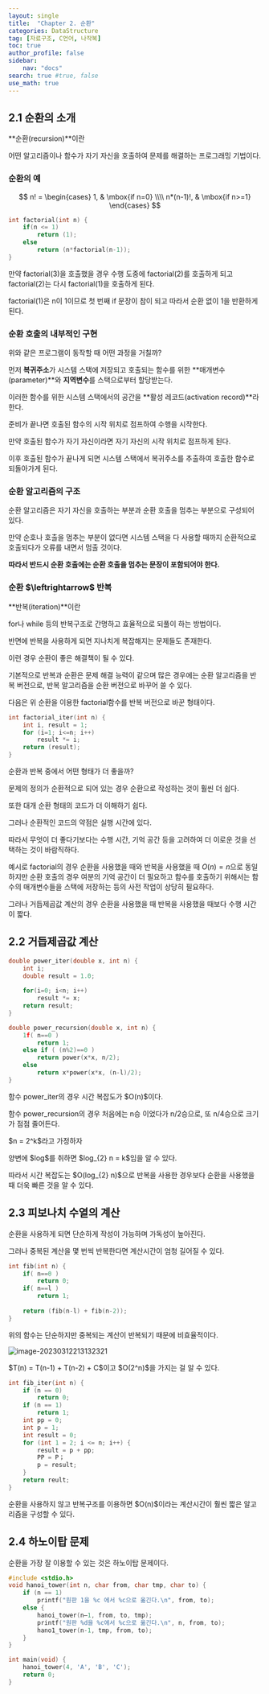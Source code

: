 ```yaml
---
layout: single
title:  "Chapter 2. 순환"
categories: DataStructure
tag: [자료구조, C언어, 나작복]
toc: true
author_profile: false
sidebar:
    nav: "docs"
search: true #true, false
use_math: true
---
```


## 2.1 순환의 소개

**순환(recursion)**이란 

어떤 알고리즘이나 함수가 자기 자신을 호출하여 문제를 해결하는 프로그래밍 기법이다.



### 순환의 예

$$
n! = 
\begin{cases} 
1, & \mbox{if n=0} \\\\
n*(n-1)!, &  \mbox{if n>=1} 
\end{cases}
$$

```c
int factorial(int n) {
    if(n <= 1)
        return (1);
    else
        return (n*factorial(n-1));
}
```

만약 factorial(3)을 호출했을 경우 수행 도중에 factorial(2)를 호출하게 되고 factorial(2)는 다시 factorial(1)을 호출하게 된다.

factorial(1)은 n이 1이므로 첫 번째 if 문장이 참이 되고 따라서 순환 없이 1을 반환하게 된다.



### 순환 호출의 내부적인 구현

위와 같은 프로그램이 동작할 때 어떤 과정을 거칠까?

먼저 **복귀주소**가 시스템 스택에 저장되고 호출되는 함수를 위한 **매개변수(parameter)**와 **지역변수**를 스택으로부터 할당받는다.

이러한 함수를 위한 시스템 스택에서의 공간을 **활성 레코드(activation record)**라 한다.

준비가 끝나면 호출된 함수의 시작 위치로 점프하여 수행을 시작한다. 

만약 호출된 함수가 자기 자신이라면 자기 자신의 시작 위치로 점프하게 된다.

이후 호출된 함수가 끝나게 되면 시스템 스택에서 복귀주소를 추출하여 호출한 함수로 되돌아가게 된다.



### 순환 알고리즘의 구조

순환 알고리즘은 자기 자신을 호출하는 부분과 순환 호출을 멈추는 부분으로 구성되어 있다.

만약 순호나 호출을 멈추는 부분이 없다면 시스템 스택을 다 사용할 때까지 순환적으로 호출되다가 오류를 내면서 멈출 것이다.

**따라서 반드시 순환 호출에는 순환 호출을 멈추는 문장이 포함되어야 한다.**



### 순환 **$\leftrightarrow\$** 반복

**반복(iteration)**이란

for나 while 등의 반복구조로 간명하고 효율적으로 되풀이 하는 방법이다.

반면에 반복을 사용하게 되면 지나치게 복잡해지는 문제들도 존재한다.

이런 경우 순환이 좋은 해결책이 될 수 있다.



기본적으로 반복과 순환은 문제 해결 능력이 같으며 많은 경우에는 순환 알고리즘을 반복 버전으로, 반복 알고리즘을 순환 버전으로 바꾸어 쓸 수 있다.

다음은 위 순환을 이용한 factorial함수를 반복 버전으로 바꾼 형태이다.

```c
int factorial_iter(int n) {
    int i, result = 1;
    for (i=1; i<=n; i++)
        result *= i;
    return (result);
}
```

순환과 반복 중에서 어떤 형태가 더 좋을까?

문제의 정의가 순환적으로 되어 있는 경우 순환으로 작성하는 것이 훨씬 더 쉽다.

또한 대개 순환 형태의 코드가 더 이해하기 쉽다.

그러나 순환적인 코드의 약점은 실행 시간에 있다.

따라서 무엇이 더 좋다기보다는 수행 시간, 기억 공간 등을 고려하여 더 이로운 것을 선택하는 것이 바람직하다.

예시로 factorial의 경우 순환을 사용했을 때와 반복을 사용했을 때 $O(n) = n$으로 동일하지만 순환 호출의 경우 여분의 기억 공간이 더 필요하고 함수를 호출하기 위해서는 함수의 매개변수들을 스택에 저장하는 등의 사전 작업이 상당히 필요하다.

그러나 거듭제곱값 계산의 경우 순환을 사용했을 때 반복을 사용했을 때보다 수행 시간이 짧다.



## 2.2 거듭제곱값 계산

```c
double power_iter(double x, int n) {
    int i;
    double result = 1.0;
    
    for(i=0; i<n; i++)
        result *= x;
    return result;
}
```

```c
double power_recursion(double x, int n) {
	1f( n==0 ) 
        return 1;
	else if ( (n%2)==0 )
		return power(x*x, n/2);
	else 
        return x*power(x*x, (n-l)/2);
}
```

함수 power_iter의 경우 시간 복잡도가 $O(n)\$이다.

함수 power_recursion의 경우 처음에는 n승 이었다가 n/2승으로, 또 n/4승으로 크기가 점점 줄어든다.

$n = 2^k\$라고 가정하자

양변에 $log\$를 취하면 $log_{2} n = k\$임을 알 수 있다.

따라서 시간 복잡도는 $O(log_{2} n)\$으로 반복을 사용한 경우보다 순환을 사용했을 때 더욱 빠른 것을 알 수 있다.



## 2.3 피보나치 수열의 계산

순환을 사용하게 되면 단순하게 작성이 가능하며 가독성이 높아진다.

그러나 중복된 계산을 몇 번씩 반복한다면 계산시간이 엄청 길어질 수 있다.

```c
int fib(int n) {
	if( n==0 ) 
        return 0;
	if( n==l ) 
        return 1;
	
    return (fib(n-l) + fib(n-2));
}
```

위의 함수는 단순하지만 중복되는 계산이 반복되기 때문에 비효율적이다.

![image-20230312213132321]({{site.url}}\images\2023-03-12-Review0312-DataStructure\image-20230312213132321.png)

$T(n) = T(n-1) + T(n-2) + C\$이고 $O(2^n)\$을 가지는 걸 알 수 있다.

```c
int fib_iter(int n) {
	if (n == 0) 
        return 0;
	if (n == 1) 
        return 1;
	int pp = 0;
	int p = 1;
	int result = 0;
	for (int 1 = 2; i <= n; i++) {
		result = p + pp;
		PP = P；
		p = result;
	}
	return reult;
}
```

순환을 사용하지 않고 반복구조를 이용하면 $O(n)\$이라는 계산시간이 훨씬 짧은 알고리즘을 구성할 수 있다.



## 2.4 하노이탑 문제

순환을 가장 잘 이용할 수 있는 것은 하노이탑 문제이다.

```c
#include <stdio.h>
void hanoi_tower(int n, char from, char tmp, char to) {
	if (n == 1) 
        printf("원판 1을 %c 에서 %c으로 옮긴다.\n", from, to);
	else {
		hanoi_tower(n—1, from, to, tmp);
		printf("원판 %d을 %c에서 %c으로 옮긴다.\n", n, from, to);
		hano1_tower(n-1, tmp, from, to);
	}
}

int main(void) {
	hanoi_tower(4, 'A', 'B', 'C');
	return 0;
}
```

